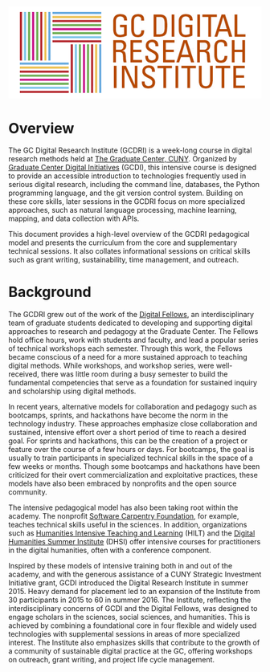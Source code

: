 ![GCDRI logo](gcdri_logo_white.png)

# Overview

The GC Digital Research Institute (GCDRI) is a week-long course in digital research methods held at [The Graduate Center, CUNY](https://www.gc.cuny.edu/Home). Organized by [Graduate Center Digital Initiatives](https://gcdi.commons.gc.cuny.edu/) (GCDI), this intensive course is designed to provide an accessible introduction to technologies frequently used in serious digital research, including the command line, databases, the Python programming language, and the git version control system. Building on these core skills, later sessions in the GCDRI focus on more specialized approaches, such as natural language processing, machine learning, mapping, and data collection with APIs.

This document provides a high-level overview of the GCDRI pedagogical model and presents the curriculum from the core and supplementary technical sessions. It also collates informational sessions on critical skills such as grant writing, sustainability, time management, and outreach.


# Background

The GCDRI grew out of the work of the [Digital Fellows](https://digitalfellows.commons.gc.cuny.edu/), an interdisciplinary team of graduate students dedicated to developing and supporting digital approaches to research and pedagogy at the Graduate Center. The Fellows hold office hours, work with students and faculty, and lead a popular series of technical workshops each semester. Through this work, the Fellows became conscious of a need for a more sustained approach to teaching digital methods. While workshops, and workshop series, were well-received, there was little room during a busy semester to build the fundamental competencies that serve as a foundation for sustained inquiry and scholarship using digital methods. 

In recent years, alternative models for collaboration and pedagogy such as bootcamps, sprints, and hackathons have become the norm in the technology industry. These approaches emphasize close collaboration and sustained, intensive effort over a short period of time to reach a desired goal. For sprints and hackathons, this can be the creation of a project or feature over the course of a few hours or days. For bootcamps, the goal is usually to train participants in specialized technical skills in the space of a few weeks or months. Though some bootcamps and hackathons have been criticized for their overt commercialization and exploitative practices, these models have also been embraced by nonprofits and the open source community. 

The intensive pedagogical model has also been taking root within the academy. The nonprofit [Software Carpentry Foundation](http://software-carpentry.org/scf/), for example, teaches technical skills useful in the sciences. In addition, organizations such as [Humanities Intensive Teaching and Learning](http://www.dhtraining.org/hilt/) (HILT) and the [Digital Humanities Summer Institute](http://www.dhsi.org/) (DHSI) offer intensive courses for practitioners in the digital humanities, often with a conference component.

Inspired by these models of intensive training both in and out of the academy, and with the generous assistance of a CUNY Strategic Investment Initiative grant, GCDI introduced the Digital Research Institute in summer 2015. Heavy demand for placement led to an expansion of the Institute from 30 participants in 2015 to 60 in summer 2016. The Institute, reflecting the interdisciplinary concerns of GCDI and the Digital Fellows, was designed to engage scholars in the sciences, social sciences, and  humanities. This is achieved by combining a foundational core in four flexible and widely used technologies with supplemental sessions in areas of more specialized interest. The Institute also emphasizes skills that contribute to the growth of a community of sustainable digital practice at the GC, offering workshops on outreach, grant writing, and project life cycle management. 
